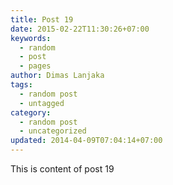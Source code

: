 ```yaml
---
title: Post 19
date: 2015-02-22T11:30:26+07:00
keywords:
  - random
  - post
  - pages
author: Dimas Lanjaka
tags:
  - random post
  - untagged
category:
  - random post
  - uncategorized
updated: 2014-04-09T07:04:14+07:00
---
```

This is content of post 19